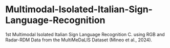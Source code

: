 # Multimodal-Isolated-Italian-Sign-Language-Recognition
1st Multimodal Isolated Italian Sign Language Recognition C. using RGB and Radar-RDM Data from the MultiMeDaLIS Dataset (Mineo et al., 2024).
